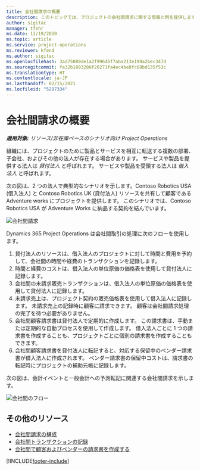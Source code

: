```yaml
---
title: 会社間請求の概要
description: このトピックでは、プロジェクトの会社間請求に関する情報と例を提供します。
author: sigitac
manager: tfehr
ms.date: 11/19/2020
ms.topic: article
ms.service: project-operations
ms.reviewer: kfend
ms.author: sigitac
ms.openlocfilehash: 3ad75089de1a2f99646f7aba213e199a2bec347d
ms.sourcegitcommit: fa32b1893286f20271fa4ec4be8fc68bd135f53c
ms.translationtype: HT
ms.contentlocale: ja-JP
ms.lasthandoff: 02/15/2021
ms.locfileid: "5287334"
---
```

# <a name="intercompany-invoicing-overview"></a>会社間請求の概要

_**適用対象:** リソース/非在庫ベースのシナリオ向け Project Operations_

組織には、プロジェクトのために製品とサービスを相互に転送する複数の部署、子会社、およびその他の法人が存在する場合があります。 サービスや製品を提供する法人は *貸付法人* と呼ばれます。 サービスや製品を受領する法人は *借入法人* と呼ばれます。

次の図は、2 つの法人で典型的なシナリオを示します。Contoso Robotics USA (借入法人) と Contoso Robotics UK (貸付法人) リソースを共有して顧客である Adventure works にプロジェクトを提供します。 このシナリオでは、Contoso Robotics USA が Adventure Works に納品する契約を結んでいます。

![会社間請求](./media/IntercompanyScenario.png) 

Dynamics 365 Project Operations は会社間取引の処理に次のフローを使用します。

1. 貸付法人のリソースは、借入法人のプロジェクトに対して時間と費用を予約して、会社間の時間や経費のトランザクションを記録します。
2. 時間と経費のコストは、借入法人の単位原価の価格表を使用して貸付法人に記録します。
3. 会社間の未請求販売トランザクションは、借入法人の単位原価の価格表を使用して貸付法人に記録します。
4. 未請求売上は、プロジェクト契約の販売価格表を使用して借入法人に記録します。 未請求売上の記録時に顧客に請求できます。 顧客は会社間請求処理の完了を待つ必要がありません。
5. 会社間顧客請求書は貸付法人で定期的に作成します。 この請求書は、手動または定期的な自動プロセスを使用して作成します。 借入法人ごとに 1 つの請求書を作成することも、プロジェクトごとに個別の請求書を作成することもできます。
6. 会社間顧客請求書を貸付法人に転記すると、対応する保留中のベンダー請求書が借入法人に作成されます。 ベンダー請求書の保留中コストは、請求書の転記時にプロジェクトの補助元帳に記録します。

次の図は、会計イベントと一般会計への予測転記に関連する会社間請求を示します。

![会社間のフロー](./media/IntercompanyFlow.png)

## <a name="additional-resources"></a>その他のリソース

- [会社間請求の構成](configure-intercompany-invoicing.md)
- [会社間トランザクションの記録](create-intercompany-transactions.md)
- [会社間で顧客およびベンダーの請求書を作成する](create-intercompany-customer-vendor-invoices.md)


[!INCLUDE[footer-include](../includes/footer-banner.md)]